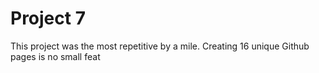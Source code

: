 # Project 7
This project was the most repetitive by a mile. Creating 16 unique Github pages is no small feat
